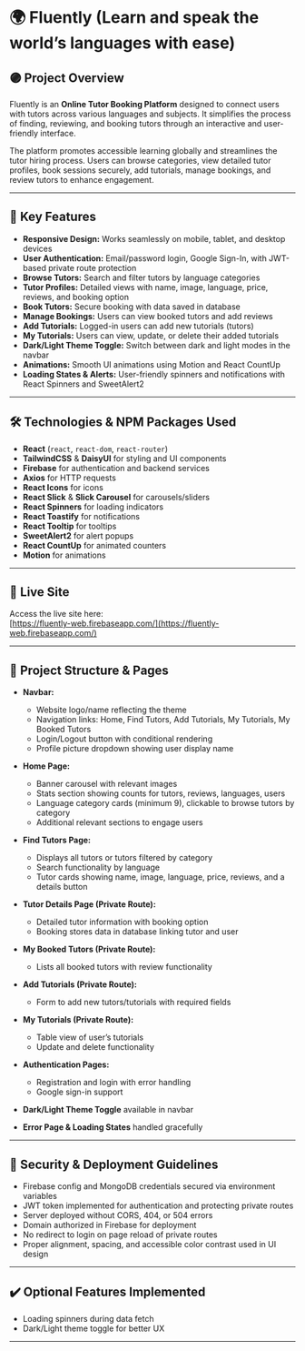 # 🌍 Fluently (Learn and speak the world’s languages with ease)

## 🟣 Project Overview

Fluently is an **Online Tutor Booking Platform** designed to connect users with tutors across various languages and subjects. It simplifies the process of finding, reviewing, and booking tutors through an interactive and user-friendly interface.

The platform promotes accessible learning globally and streamlines the tutor hiring process. Users can browse categories, view detailed tutor profiles, book sessions securely, add tutorials, manage bookings, and review tutors to enhance engagement.

---

## 🔑 Key Features

- **Responsive Design:** Works seamlessly on mobile, tablet, and desktop devices
- **User Authentication:** Email/password login, Google Sign-In, with JWT-based private route protection
- **Browse Tutors:** Search and filter tutors by language categories
- **Tutor Profiles:** Detailed views with name, image, language, price, reviews, and booking option
- **Book Tutors:** Secure booking with data saved in database
- **Manage Bookings:** Users can view booked tutors and add reviews
- **Add Tutorials:** Logged-in users can add new tutorials (tutors)
- **My Tutorials:** Users can view, update, or delete their added tutorials
- **Dark/Light Theme Toggle:** Switch between dark and light modes in the navbar
- **Animations:** Smooth UI animations using Motion and React CountUp
- **Loading States & Alerts:** User-friendly spinners and notifications with React Spinners and SweetAlert2

---

## 🛠️ Technologies & NPM Packages Used

- **React** (`react`, `react-dom`, `react-router`)
- **TailwindCSS** & **DaisyUI** for styling and UI components
- **Firebase** for authentication and backend services
- **Axios** for HTTP requests
- **React Icons** for icons
- **React Slick** & **Slick Carousel** for carousels/sliders
- **React Spinners** for loading indicators
- **React Toastify** for notifications
- **React Tooltip** for tooltips
- **SweetAlert2** for alert popups
- **React CountUp** for animated counters
- **Motion** for animations

---

## 🚀 Live Site

Access the live site here:  
[https://fluently-web.firebaseapp.com/](https://fluently-web.firebaseapp.com/)

---

## 📂 Project Structure & Pages

- **Navbar:**

  - Website logo/name reflecting the theme
  - Navigation links: Home, Find Tutors, Add Tutorials, My Tutorials, My Booked Tutors
  - Login/Logout button with conditional rendering
  - Profile picture dropdown showing user display name

- **Home Page:**

  - Banner carousel with relevant images
  - Stats section showing counts for tutors, reviews, languages, users
  - Language category cards (minimum 9), clickable to browse tutors by category
  - Additional relevant sections to engage users

- **Find Tutors Page:**

  - Displays all tutors or tutors filtered by category
  - Search functionality by language
  - Tutor cards showing name, image, language, price, reviews, and a details button

- **Tutor Details Page (Private Route):**

  - Detailed tutor information with booking option
  - Booking stores data in database linking tutor and user

- **My Booked Tutors (Private Route):**

  - Lists all booked tutors with review functionality

- **Add Tutorials (Private Route):**

  - Form to add new tutors/tutorials with required fields

- **My Tutorials (Private Route):**

  - Table view of user’s tutorials
  - Update and delete functionality

- **Authentication Pages:**

  - Registration and login with error handling
  - Google sign-in support

- **Dark/Light Theme Toggle** available in navbar

- **Error Page & Loading States** handled gracefully

---

## 🔐 Security & Deployment Guidelines

- Firebase config and MongoDB credentials secured via environment variables
- JWT token implemented for authentication and protecting private routes
- Server deployed without CORS, 404, or 504 errors
- Domain authorized in Firebase for deployment
- No redirect to login on page reload of private routes
- Proper alignment, spacing, and accessible color contrast used in UI design

---

## ✔️ Optional Features Implemented

- Loading spinners during data fetch
- Dark/Light theme toggle for better UX

---
